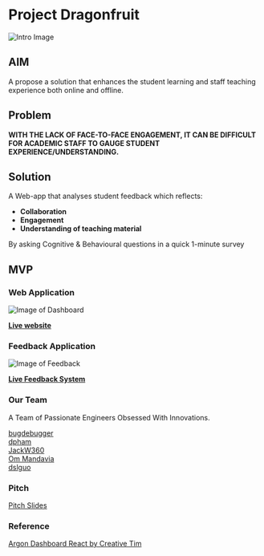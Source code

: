 # Project Dragonfruit
![Intro Image](https://github.com/dpham06/dragonfruit3/blob/master/images/intro.png "Intro")  




## AIM   
  
A propose a solution that enhances the student learning and staff teaching experience both online and offline.  


## Problem

**WITH THE LACK OF FACE-TO-FACE ENGAGEMENT, IT CAN BE DIFFICULT FOR ACADEMIC STAFF TO GAUGE STUDENT EXPERIENCE/UNDERSTANDING.**



## Solution


A Web-app that analyses student feedback which reflects:  
* **Collaboration**
* **Engagement**
* **Understanding of teaching material**

By asking Cognitive & Behavioural questions in a quick 1-minute survey




## MVP 

### Web Application
![Image of Dashboard](https://github.com/dpham06/dragonfruit3/blob/master/images/dragonfruit.png "Dashboard")  
  

[**Live website**](https://dragonfruit3.herokuapp.com/admin/index)

### Feedback Application
![Image of Feedback](https://github.com/dpham06/dragonfruit3/blob/master/images/paint.png "Feedback")
  

[**Live Feedback System**](https://qfreeaccountssjc1.az1.qualtrics.com/jfe/form/SV_8But7iI82fysHCR)







### Our Team

A Team of Passionate Engineers Obsessed With Innovations.  
  
    
[bugdebugger](https://github.com/shouryaraj)  
[dpham](https://github.com/dpham06)  
[JackW360](https://github.com/JackW360)  
[Om Mandavia](https://github.com/OmMandavia)  
[dslguo](https://github.com/dslguo)  



### Pitch
[Pitch Slides](https://www.canva.com/design/DAEIqbaogiY/gH0j4-_ybZWeQ_tUvwCu7Q/view?utm_content=DAEIqbaogiY&utm_campaign=designshare&utm_medium=link&utm_source=sharebutton)


### Reference
[Argon Dashboard React by Creative Tim](https://twitter.com/CreativeTim?ref=creativetim)


